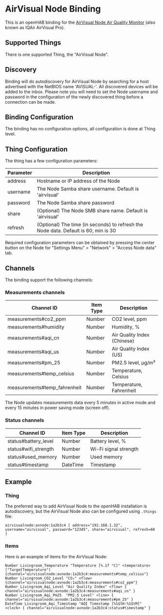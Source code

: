 # AirVisual Node Binding

This is an openHAB binding for the [AirVisual Node Air Quality Monitor](https://airvisual.com/node) (also known as IQAir AirVisual Pro).

## Supported Things

There is one supported Thing, the "AirVisual Node".

## Discovery

Binding will do autodiscovery for AirVisual Node by searching for a host advertised with the NetBIOS name 'AVISUAL-<SerialNumber>'.
All discovered devices will be added to the inbox. Please note you will need to set the Node username and password in the configuration
of the newly discovered thing before a connection can be made.

## Binding Configuration

The binding has no configuration options, all configuration is done at Thing level.

## Thing Configuration

The thing has a few configuration parameters:

| Parameter | Description                                                                         |
|-----------|-------------------------------------------------------------------------------------|
| address   | Hostname or IP address of the Node                                                  |
| username  | The Node Samba share username. Default is 'airvisual'                               |
| password  | The Node Samba share password                                                       |
| share     | (Optional) The Node SMB share name. Default is 'airvisual'                          |
| refresh   | (Optional) The time (in seconds) to refresh the Node data. Default is 60, min is 30 |

Required configuration parameters can be obtained by pressing the center button on the Node for "Settings Menu" > "Network" > "Access Node data" tab.

## Channels

The binding support the following channels:

### Measurements channels

| Channel ID                   | Item Type | Description                 |
|------------------------------|-----------|-----------------------------|
| measurements#co2_ppm         | Number    | CO2 level, ppm              |
| measurements#humidity        | Number    | Humidity, %                 |
| measurements#aqi_cn          | Number    | Air Quality Index (Chinese) |
| measurements#aqi_us          | Number    | Air Quality Index (US)      |
| measurements#pm_25           | Number    | PM2.5 level, μg/m³          |
| measurements#temp_celsius    | Number    | Temperature, Celsius        |
| measurements#temp_fahrenheit | Number    | Temperature, Fahrenheit     |

The Node updates measurements data every 5 minutes in active mode and every 15 minutes in power saving mode (screen off).

### Status channels

| Channel ID                   | Item Type | Description                 |
|------------------------------|-----------|-----------------------------|
| status#battery_level         | Number    | Battery level, %            |
| status#wifi_strength         | Number    | Wi-Fi signal strength       |
| status#used_memory           | Number    | Used memory                 |
| status#timestamp             | DateTime  | Timestamp                   |

## Example

### Thing

The preferred way to add AirVisual Node to the openHAB installation is autodiscovery,
but the AirVisual Node also can be configured using `.things` file:

```
airvisualnode:avnode:1a2b3c4 [ address="192.168.1.32", username="airvisual", password="12345", share="airvisual", refresh=60 ]
```

### Items

Here is an example of items for the AirVisual Node:

```
Number Livingroom_Temperature "Temperature [%.1f °C]" <temperature> ["TargetTemperature"] {channel="airvisualnode:avnode:1a2b3c4:measurements#temp_celsius"}
Number Livingroom_CO2_Level "CO₂" <flow> {channel="airvisualnode:avnode:1a2b3c4:measurements#co2_ppm"}
Number Livingroom_Aqi_Level "Air Quality Index" <flow> { channel="airvisualnode:avnode:1a2b3c4:measurements#aqi_us" }
Number Livingroom_Aqi_Pm25  "PM2.5 Level" <line> { channel="airvisualnode:avnode:1a2b3c4:measurements#pm_25" }
DateTime Livingroom_Aqi_Timestamp "AQI Timestamp [%1$tH:%1$tM]" <clock> { channel="airvisualnode:avnode:1a2b3c4:status#timestamp" }
```

